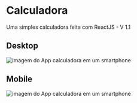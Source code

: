 # Calculadora

<p>Uma simples calculadora feita com ReactJS - V 1.1</p>

## Desktop

<img src='https://i.ibb.co/rFFZZxt/desktop-min.png' alt ='imagem do App calculadora em um smartphone'>

## Mobile

<img src='https://i.ibb.co/kXQjtn2/mobile.png' alt ='imagem do App calculadora em um smartphone'>
